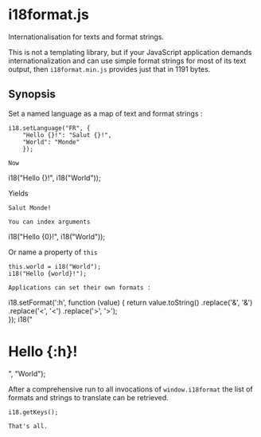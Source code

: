 i18format.js
===
Internationalisation for texts and format strings.

This is not a templating library, but if your JavaScript application demands internationalization and can use simple format strings for most of its text output, then `i18format.min.js` provides just that in 1191 bytes.

Synopsis
---
Set a named language as a map of text and format strings :

```
i18.setLanguage("FR", {
	"Hello {}!": "Salut {}!",
	"World": "Monde"
	});

Now

```
i18("Hello {}!", i18("World"));

Yields

```	
Salut Monde!

You can index arguments

```	
i18("Hello {0}!", i18("World"));

Or name a property of `this`

```	
this.world = i18("World");
i18("Hello {world}!");

Applications can set their own formats :

```	
i18.setFormat(':h', function (value) {
	return value.toString()
		.replace('&', '&amp;')
		.replace('<', '&lt;')
		.replace('>', '&gt;');	
});
i18("<h1>Hello {:h}!</h1>", "World");

After a comprehensive run to all invocations of `window.i18format` the list of formats and strings to translate can be retrieved.

```	
i18.getKeys();

That's all.
